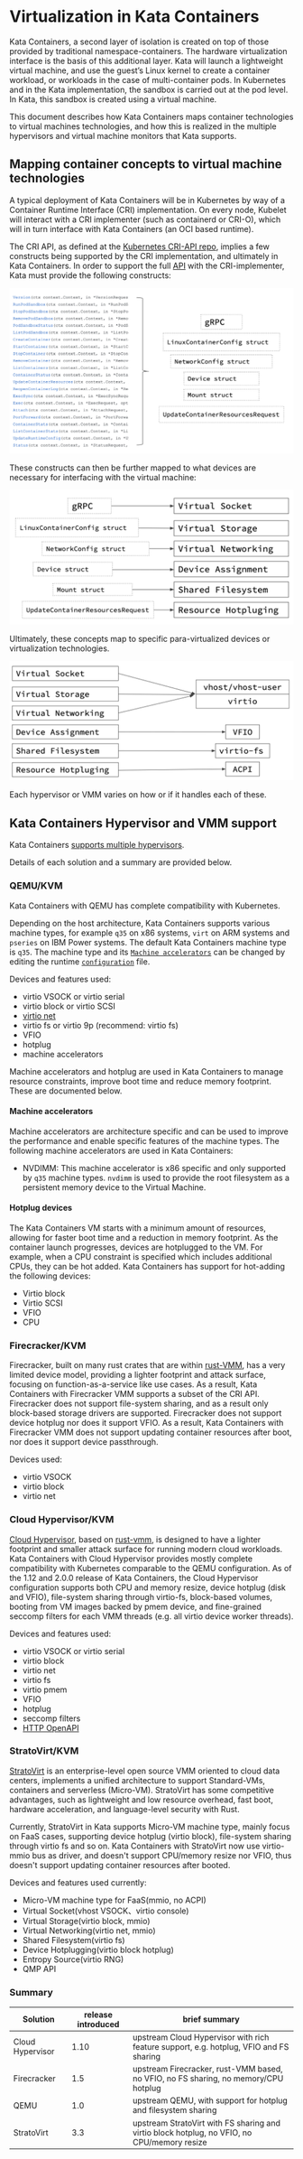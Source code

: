 # Virtualization in Kata Containers

Kata Containers, a second layer of isolation is created on top of those provided by traditional namespace-containers. The
hardware virtualization interface is the basis of this additional layer. Kata will launch a lightweight virtual machine,
and use the guest’s Linux kernel to create a container workload, or workloads in the case of multi-container pods. In Kubernetes
and in the Kata implementation, the sandbox is carried out at the pod level. In Kata, this sandbox is created using a virtual machine.

This document describes how Kata Containers maps container technologies to virtual machines technologies, and how this is realized in
the multiple hypervisors and virtual machine monitors that Kata supports.

## Mapping container concepts to virtual machine technologies

A typical deployment of Kata Containers will be in Kubernetes by way of a Container Runtime Interface (CRI) implementation. On every node,
Kubelet will interact with a CRI implementer (such as containerd or CRI-O), which will in turn interface with Kata Containers (an OCI based runtime).

The CRI API, as defined at the [Kubernetes CRI-API repo](https://github.com/kubernetes/cri-api/), implies a few constructs being supported by the
CRI implementation, and ultimately in Kata Containers. In order to support the full [API](https://github.com/kubernetes/cri-api/blob/8692b5171ddf22a22bf5d9b1a73c1a3d0ba87790/pkg/apis/runtime/v1/api.proto#L34-L143) with the CRI-implementer, Kata must provide the following constructs:

![API to construct](./arch-images/api-to-construct.png)

These constructs can then be further mapped to what devices are necessary for interfacing with the virtual machine:

![construct to VM concept](./arch-images/construct-to-vm-concept.png)

Ultimately, these concepts map to specific para-virtualized devices or virtualization technologies.

![VM concept to underlying technology](./arch-images/vm-concept-to-tech.png)

Each hypervisor or VMM varies on how or if it handles each of these.

## Kata Containers Hypervisor and VMM support

Kata Containers [supports multiple hypervisors](../hypervisors.md).

Details of each solution and a summary are provided below.

### QEMU/KVM

Kata Containers with QEMU has complete compatibility with Kubernetes.

Depending on the host architecture, Kata Containers supports various machine types,
for example `q35` on x86 systems, `virt` on ARM systems and `pseries` on IBM Power systems. The default Kata Containers
machine type is `q35`. The machine type and its [`Machine accelerators`](#machine-accelerators) can
be changed by editing the runtime [`configuration`](architecture/README.md#configuration) file.

Devices and features used:
- virtio VSOCK or virtio serial
- virtio block or virtio SCSI
- [virtio net](https://www.redhat.com/en/virtio-networking-series)
- virtio fs or virtio 9p (recommend: virtio fs)
- VFIO
- hotplug
- machine accelerators

Machine accelerators and hotplug are used in Kata Containers to manage resource constraints, improve boot time and reduce memory footprint. These are documented below.

#### Machine accelerators

Machine accelerators are architecture specific and can be used to improve the performance
and enable specific features of the machine types. The following machine accelerators
are used in Kata Containers:

- NVDIMM: This machine accelerator is x86 specific and only supported by `q35` machine types.
`nvdimm` is used to provide the root filesystem as a persistent memory device to the Virtual Machine.

#### Hotplug devices

The Kata Containers VM starts with a minimum amount of resources, allowing for faster boot time and a reduction in memory footprint.  As the container launch progresses,
devices are hotplugged to the VM. For example, when a CPU constraint is specified which includes additional CPUs, they can be hot added.  Kata Containers has support
for hot-adding the following devices:
- Virtio block
- Virtio SCSI
- VFIO
- CPU

### Firecracker/KVM

Firecracker, built on many rust crates that are within [rust-VMM](https://github.com/rust-vmm),  has a very limited device model, providing a lighter
footprint and attack surface, focusing on function-as-a-service like use cases. As a result, Kata Containers with Firecracker VMM supports a subset of the CRI API.
Firecracker does not support file-system sharing, and as a result only block-based storage drivers are supported. Firecracker does not support device
hotplug nor does it support VFIO. As a result, Kata Containers with Firecracker VMM does not support updating container resources after boot, nor
does it support device passthrough.

Devices used:
- virtio VSOCK
- virtio block
- virtio net

### Cloud Hypervisor/KVM

[Cloud Hypervisor](https://github.com/cloud-hypervisor/cloud-hypervisor), based
on [rust-vmm](https://github.com/rust-vmm), is designed to have a
lighter footprint and smaller attack surface for running modern cloud
workloads. Kata Containers with Cloud
Hypervisor provides mostly complete compatibility with Kubernetes
comparable to the QEMU configuration. As of the 1.12 and 2.0.0 release
of Kata Containers, the Cloud Hypervisor configuration supports both CPU
and memory resize, device hotplug (disk and VFIO), file-system sharing through virtio-fs,
block-based volumes, booting from VM images backed by pmem device, and
fine-grained seccomp filters for each VMM threads (e.g. all virtio
device worker threads).

Devices and features used:
- virtio VSOCK or virtio serial
- virtio block
- virtio net
- virtio fs
- virtio pmem
- VFIO
- hotplug
- seccomp filters
- [HTTP OpenAPI](https://github.com/cloud-hypervisor/cloud-hypervisor/blob/main/vmm/src/api/openapi/cloud-hypervisor.yaml)

### StratoVirt/KVM

[StratoVirt](https://gitee.com/openeuler/stratovirt) is an enterprise-level open source VMM oriented to cloud data centers, implements a unified architecture to support Standard-VMs, containers and serverless (Micro-VM). StratoVirt has some competitive advantages, such as lightweight and low resource overhead, fast boot, hardware acceleration, and language-level security with Rust.

Currently, StratoVirt in Kata supports Micro-VM machine type, mainly focus on FaaS cases, supporting device hotplug (virtio block), file-system sharing through virtio fs and so on. Kata Containers with StratoVirt now use virtio-mmio bus as driver, and doesn't support CPU/memory resize nor VFIO, thus doesn't support updating container resources after booted.

Devices and features used currently:
- Micro-VM machine type for FaaS(mmio, no ACPI)
- Virtual Socket(vhost VSOCK、virtio console)
- Virtual Storage(virtio block, mmio)
- Virtual Networking(virtio net, mmio)
- Shared Filesystem(virtio fs)
- Device Hotplugging(virtio block hotplug)
- Entropy Source(virtio RNG)
- QMP API

### Summary

| Solution | release introduced | brief summary |
|-|-|-|
| Cloud Hypervisor | 1.10 | upstream Cloud Hypervisor with rich feature support, e.g. hotplug, VFIO and FS sharing|
| Firecracker | 1.5 | upstream Firecracker, rust-VMM based, no VFIO, no FS sharing, no memory/CPU hotplug |
| QEMU | 1.0 | upstream QEMU, with support for hotplug and filesystem sharing |
| StratoVirt | 3.3 | upstream StratoVirt with FS sharing and virtio block hotplug, no VFIO, no CPU/memory resize |
